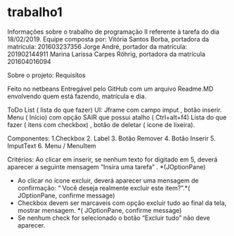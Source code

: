 # trabalho1

Informações sobre o trabalho de programação II referente à tarefa do dia 18/02/2019. 
Equipe composta por: Vitória Santos Borba, portadora da matrícula: 201603237356
Jorge André, portador da matrícula: 201902144911 
Marina Larissa Carpes Röhrig, portadora da matrícula 201604016094

Sobre o projeto: Requisitos

Feito no netbeans 
Entregável pelo GitHub com um arquivo Readme.MD envolvendo quem está fazendo, matrícula e dia.

ToDo List ( lista do que fazer) 
UI: Jframe com campo imput , botão inserir. Menu ( Início) com opção SAIR que possui atalho ( Ctrl+alt+f4) Lista do que fazer ( itens com checkbox) , botão de deletar ( ícone de lixeira).

Componentes: 
1.Checkbox 
2. Label 
3. Botão Remover 
4. Botão Inserir 
5. ImputText 
6. Menu / MenuItem

Critérios: 
Ao clicar em inserir, se nenhum texto for digitado em 5, deverá aparecer a seguinte mensagem “Insira uma tarefa” . *(JOptionPane)

- Ao clicar no ícone excluir, deverá aparecer uma mensagem de confirmação: “ Você deseja realmente excluir este item?”.*( JOptionPane, confirme message) 
- Checkbox devem ser marcaveis com opção excluir tudo ao final da tela, mostrar mensagem. *( JOptionPane, confirme message) 
- Se nenhum check for selecionado o botão “Excluir tudo” não deve aparecer.
